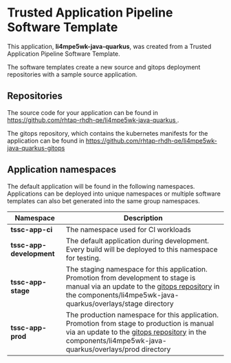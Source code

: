 # Trusted Application Pipeline Software Template

This application, **li4mpe5wk-java-quarkus**, was created from a Trusted Application Pipeline Software Template.

The software templates create a new source and gitops deployment repositories with a sample source application. 

## Repositories

The source code for your application can be found in [https://github.com/rhtap-rhdh-qe/li4mpe5wk-java-quarkus ](https://github.com/rhtap-rhdh-qe/li4mpe5wk-java-quarkus ).
 
The gitops repository, which contains the kubernetes manifests for the application can be found in 
[https://github.com/rhtap-rhdh-qe/li4mpe5wk-java-quarkus-gitops ](https://github.com/rhtap-rhdh-qe/li4mpe5wk-java-quarkus-gitops ) 

## Application namespaces 

The default application will be found in the following namespaces. Applications can be deployed into unique namespaces or multiple software templates can also bet generated into the same group namespaces.  

|  Namespace   |  Description   |  
| -------- | -------- |
| **tssc-app-ci** | The namespace used for CI workloads |
| **tssc-app-development** | The default application during development. Every build will be deployed to this namespace for testing. |
| **tssc-app-stage** | The staging namespace for this application. Promotion from development to stage is manual via an update to the [gitops repository](https://github.com/rhtap-rhdh-qe/li4mpe5wk-java-quarkus-gitops ) in the components/li4mpe5wk-java-quarkus/overlays/stage directory |
| **tssc-app-prod** | The production namespace for this application. Promotion from stage to production is manual via an update to the [gitops repository](https://github.com/rhtap-rhdh-qe/li4mpe5wk-java-quarkus-gitops ) in the components/li4mpe5wk-java-quarkus/overlays/prod directory |